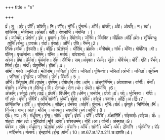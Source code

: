 +++
title = "४"

+++


  
प्र꣢। तु । द्र꣣व। प꣡रि꣢꣯। को꣡श꣢꣯म्। नि। सी꣣द। नृ꣡भिः꣢꣯। पु꣣नानः꣢। अ꣣भि꣢। वा꣡ज꣢꣯म्। अ꣣र्ष। अ꣡श्व꣢꣯म्। न। त्वा꣣। वाजि꣡न꣢म्। म꣣र्ज꣡य꣢न्तः।अ꣡च्छा꣢꣯। ब꣣र्हीः꣢। र꣣शना꣡भिः꣢। न꣣यन्ति । 1।  
प्र꣢। का꣡व्य꣢꣯म्। उ꣣श꣡ना꣢। इ꣣व । ब्रुवाणः꣢। दे꣣वः꣢। दे꣣वा꣡ना꣢म्। ज꣡नि꣢꣯म। वि꣣वक्ति। म꣡हि꣢꣯व्रतः।म꣡हि꣢꣯।व्र꣣तः। शु꣡चि꣢꣯बन्धुः ।शु꣡चि꣢꣯।ब꣣न्धुः। पावकः꣢। प꣣दा꣢। व꣣राहः꣢। अ꣣भि꣢। ए꣣ति। रे꣡भ꣢꣯न्।2।  
ति꣣स्रः꣢।वा꣡चः꣢꣯। ई꣣रयति। प्र꣢। व꣡ह्निः꣢꣯। ऋ꣣त꣡स्य꣢ । धी꣣ति꣢म्। ब्र꣡ह्म꣢꣯णः। म꣣नीषा꣢म्। गा꣡वः꣢꣯। य꣣न्ति। गो꣡प꣢꣯तिम् ।गो।प꣣तिम्। पृच्छ꣡मा꣢नाः। सो꣡म꣢꣯म्। य꣣न्ति । मत꣡यः꣢। वा꣣वशानाः꣢ ।3।  
अ꣣स्य꣢। प्रे꣣षा꣢। हे꣣म꣡ना꣢। पू꣣य꣡मा꣢नः। दे꣣वः꣢। दे꣣वे꣡भिः꣣। सम्।अ꣣पृक्त। र꣡स꣢꣯म्। सु꣣तः꣢। प꣣वि꣢त्र꣢म्। प꣡रि꣢꣯। ए꣣ति। रे꣡भ꣢꣯न्। मि꣣ता꣢।इ꣣व। स꣡द्म꣢꣯। प꣣शुम꣡न्ति꣢। हो꣡ता꣢꣯। 4।  
सो꣡मः꣢꣯। प꣣वते ।जनिता꣢। म꣣तीना꣢म्। ज꣣निता꣢। दि꣣वः꣢। ज꣣निता꣢। पृ꣣थिव्याः꣢। ज꣣निता꣢।अ꣣ग्नेः꣢। ज꣣निता꣢। सू꣡र्य꣢꣯स्य । ज꣣निता꣢। इ꣡न्द्र꣢꣯स्य। ज꣣निता꣢। उ꣣त꣢। वि꣡ष्णोः꣢꣯। 5 ।  
अ꣣भि꣢। त्रि꣣पृष्ठ꣢म्।त्रि꣣।पृष्ठ꣢म्। वृ꣡ष꣢꣯णम्। व꣣योधा꣢म्।व꣣यः।धा꣢म् । अ꣣ङ्गोषि꣡ण꣢म्। अ꣣वावशन्त। वा꣡णीः꣢꣯। व꣡ना꣢꣯। व꣡सा꣢꣯नः। व꣡रु꣢꣯णः।न।सि꣡न्धुः꣢꣯। वि। र꣣त्नधाः꣢।र꣣त्न।धाः꣢। द꣣यते। वा꣡र्या꣢꣯णि ।6।  
अ꣡क्रा꣢꣯न्। स꣣मुद्रः꣢।स꣣म्।उद्रः꣢। प्र꣣थमे꣢। वि꣡ध꣢꣯र्मन्।वि।ध꣣र्मन्। जन꣡य꣢न्। प्र꣣जाः꣢।प्र꣣। जाः꣢। भु꣡व꣢꣯नस्य । गो꣣पाः꣢।गो꣣।पाः꣢। वृ꣡षा꣢꣯। प꣣वि꣡त्रे꣢। अ꣡धि꣢꣯ सा꣡नौ꣢꣯। अ꣡व्ये꣢꣯। बृ꣣ह꣢त् । सो꣡मः꣢꣯। वा꣣वृधे। स्वानः꣢। अ꣡द्रिः꣢꣯।अ।द्रिः꣣।7।  
क꣡नि꣢꣯क्रन्ति। ह꣡रिः꣢꣯।। सृ꣣ज्य꣡मा꣢नः। सी꣡द꣢꣯न्। व꣡न꣢꣯स्य ।ज꣣ठ꣡रे꣢। पु꣣नानः꣢। नृ꣡भिः꣢।य꣣तः꣢। कृ꣣णुते। निर्णि꣡ज꣢म्।निः꣣।नि꣡ज꣢꣯म्। गाम्। अ꣡तः꣢꣯। म꣣ति꣢म् । ज꣣नयत। स्वधा꣡भिः꣢।स्व꣣।धा꣡भिः꣢꣯। 8।  
ए꣣षः꣢। स्यः। ते꣣। म꣡धु꣢꣯मान्। इ꣣न्द्र। सो꣡मः꣢꣯। वृ꣡षा꣢꣯। वृ꣡ष्णः꣢꣯ । प꣡रि꣢꣯। प꣣वि꣡त्रे꣢। अ꣣क्षारि꣡ति꣢। स꣣हस्रदाः꣢।स꣣हस्र। दाः꣢ । श꣣तदाः꣢।श꣣त।दाः꣢। भू꣣रिदा꣡वा꣢।भू꣣रि।दा꣡वा꣢꣯। श꣣श्वत्तम꣢म्। ब꣣र्हिः꣢।आ। वा꣣जी꣢। अ꣣स्थात्।9।  
प꣡व꣢꣯स्व । सो꣣म। म꣡धु꣢꣯मान्। ऋ꣣ता꣡वा꣢।अ꣣पः꣢। व꣡सा꣢꣯नः। अ꣡धि꣢꣯। सा꣡नौ꣢꣯। अ꣡व्ये꣢꣯। अ꣡व꣢꣯। द्रो꣡णा꣢꣯नि । घृ꣣त꣡व꣢न्ति। रो꣣ह । मदि꣡न्त꣢मः। म꣣त्सरः꣢। इ꣣न्द्रपा꣡नः꣢।इ꣣न्द्र।पा꣡नः꣢꣯। 10।
आ.67.अ.17.प.211.छ.दशति।4।  
